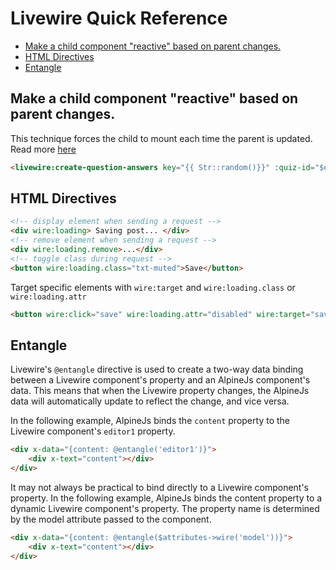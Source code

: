# Livewire Quick Reference

<!-- TOC -->

- [Make a child component "reactive" based on parent changes.](#make-a-child-component-reactive-based-on-parent-changes)
- [HTML Directives](#html-directives)
- [Entangle](#entangle)

<!-- /TOC -->

<a id="markdown-make-a-child-component-reactive-based-on-parent-changes" name="make-a-child-component-reactive-based-on-parent-changes"></a>

## Make a child component "reactive" based on parent changes.

This technique forces the child to mount each time the parent is updated. Read more [here](https://github.com/livewire/livewire/discussions/2097)

```html
<livewire:create-question-answers key="{{ Str::random()}}" :quiz-id="$editing->id" />
```

<a id="markdown-html-directives" name="html-directives"></a>

## HTML Directives

```html
<!-- display element when sending a request -->
<div wire:loading> Saving post... </div>
<!-- remove element when sending a request -->
<div wire:loading.remove>...</div>
<!-- toggle class during request -->
<button wire:loading.class="txt-muted">Save</button>
```

Target specific elements with `wire:target` and `wire:loading.class` or `wire:loading.attr`

```html
<button wire:click="save" wire:loading.attr="disabled" wire:target="save">Save</button>
```


<a id="markdown-entangle" name="entangle"></a>

## Entangle

Livewire's `@entangle` directive is used to create a two-way data binding between a Livewire
component's property and an AlpineJs component's data. This means that when the Livewire property
changes, the AlpineJs data will automatically update to reflect the change, and vice versa.

In the following example, AlpineJs binds the `content` property to the Livewire component's `editor1` property.

```html
<div x-data="{content: @entangle('editor1')}">
    <div x-text="content"></div>
</div>
```

It may not always be practical to bind directly to a Livewire component's property. In the
following example, AlpineJs binds the content property to a dynamic Livewire component's
property. The property name is determined by the model attribute passed to the component.

```html
<div x-data="{content: @entangle($attributes->wire('model'))}">
    <div x-text="content"></div>
</div>
```

